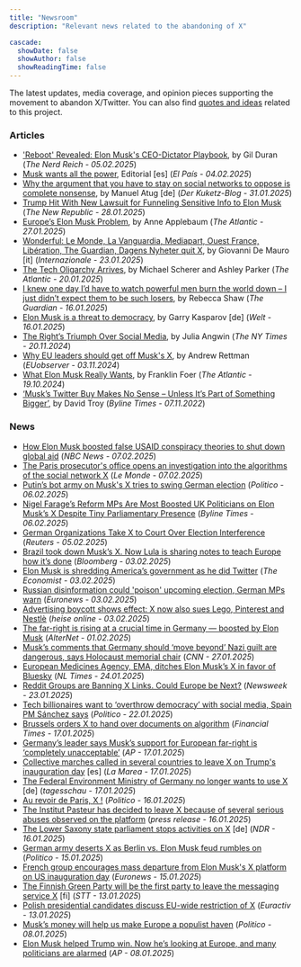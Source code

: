 ```yaml
---
title: "Newsroom"
description: "Relevant news related to the abandoning of X"

cascade:
  showDate: false
  showAuthor: false
  showReadingTime: false
---
```


The latest updates, media coverage, and opinion pieces supporting the movement to abandon X/Twitter. You can also find [quotes and ideas](/quotes) related to this project.

### Articles
* ['Reboot' Revealed: Elon Musk's CEO-Dictator Playbook](https://www.thenerdreich.com/reboot-elon-musk-ceo-dictator-doge/), by Gil Duran (_The Nerd Reich - 05.02.2025_)
* [Musk wants all the power](https://elpais.com/opinion/2025-02-04/musk-quiere-todo-el-poder.html), Editorial [es] (_El País - 04.02.2025_)
* [Why the argument that you have to stay on social networks to oppose is complete nonsense](https://www.kuketz-blog.de/warum-das-argument-man-muesse-in-sozialen-netzwerken-bleiben-um-opposition-zu-leisten-voelliger-unsinn-ist/), by Manuel Atug [de] (_Der Kuketz-Blog - 31.01.2025_)
* [Trump Hit With New Lawsuit for Funneling Sensitive Info to Elon Musk](https://newrepublic.com/post/190784/trump-lawsuit-funneling-info-federal-workers-elon-musk) (_The New Republic - 28.01.2025_)
* [Europe’s Elon Musk Problem](https://www.theatlantic.com/magazine/archive/2025/03/musk-tech-oligarch-european-election-influence/681453/), by Anne Applebaum (_The Atlantic - 27.01.2025_)
* [Wonderful: Le Monde, La Vanguardia, Mediapart, Ouest France, Libération, The Guardian, Dagens Nyheter quit X](https://www.internazionale.it/magazine/giovanni-de-mauro/2025/01/23/meraviglioso), by Giovanni De Mauro [it] (_Internazionale - 23.01.2025_)
* [The Tech Oligarchy Arrives](https://www.theatlantic.com/politics/archive/2025/01/tech-zuckerberg-trump-inauguration-oligarchy/681381/), by Michael Scherer and Ashley Parker (_The Atlantic - 20.01.2025_)
* [I knew one day I’d have to watch powerful men burn the world down – I just didn’t expect them to be such losers](https://www.theguardian.com/commentisfree/2025/jan/16/i-knew-one-day-id-have-to-watch-powerful-men-burn-the-world-down-i-just-didnt-expect-them-to-be-such-losers?CMP=fb_gu#Echobox=1737041303), by Rebecca Shaw (_The Guardian - 16.01.2025_)
* [Elon Musk is a threat to democracy](https://www.welt.de/debatte/kommentare/article255131604/Garri-Kasparow-Elon-Musk-ist-eine-Gefahr-fuer-die-Demokratie.html), by Garry Kasparov [de] (_Welt - 16.01.2025_)
* [The Right’s Triumph Over Social Media](https://www.nytimes.com/2024/11/20/opinion/trump-musk-social-media.html), by Julia Angwin (_The NY Times - 20.11.2024_)
* [Why EU leaders should get off Musk's X](https://euobserver.com/EU%20&%20the%20World/ar1eb43d53), by Andrew Rettman (_EUobserver - 03.11.2024_)
* [What Elon Musk Really Wants](https://www.theatlantic.com/books/archive/2024/10/donald-trump-is-elon-musks-trojan-horse/680309/), by Franklin Foer (_The Atlantic - 19.10.2024_)
* [‘Musk’s Twitter Buy Makes No Sense – Unless It’s Part of Something Bigger’](https://bylinetimes.com/2022/11/07/musks-twitter-buy-makes-no-sense-unless-its-part-of-something-bigger/), by David Troy (_Byline Times - 07.11.2022_)

### News
* [How Elon Musk boosted false USAID conspiracy theories to shut down global aid](https://www.nbcnews.com/politics/doge/elon-musk-boosted-false-usaid-conspiracy-theories-global-aid-rcna190646) (_NBC News - 07.02.2025_)
* [The Paris prosecutor's office opens an investigation into the algorithms of the social network X](https://www.lemonde.fr/pixels/article/2025/02/07/le-parquet-de-paris-ouvre-une-enquete-sur-les-algorithmes-du-reseau-social-x_6536320_4408996.html) (_Le Monde - 07.02.2025_)
* [Putin’s bot army on Musk's X tries to swing German election](https://www.politico.eu/article/germany-election-flood-social-media-x-russia-bots-kremlin-operation-false-news/) (_Politico - 06.02.2025_)
* [Nigel Farage’s Reform MPs Are Most Boosted UK Politicians on Elon Musk’s X Despite Tiny Parliamentary Presence](https://bylinetimes.com/2025/02/06/nigel-farages-reform-mps-are-most-boosted-uk-politicians-on-elon-musks-x-despite-tiny-parliamentary-presence/) (_Byline Times - 06.02.2025_)
* [German Organizations Take X to Court Over Election Interference](https://www.reuters.com/world/europe/german-activists-sue-x-demanding-election-influence-data-2025-02-05/6) (_Reuters - 05.02.2025_)
* [Brazil took down Musk’s X. Now Lula is sharing notes to teach Europe how it’s done](https://ca.news.yahoo.com/brazil-took-musk-won-now-100000060.html) (_Bloomberg - 03.02.2025_)
* [Elon Musk is shredding America’s government as he did Twitter](https://www.economist.com/united-states/2025/02/03/elon-musk-is-shredding-americas-government-as-he-did-twitter) (_The Economist - 03.02.2025_)
* [Russian disinformation could 'poison' upcoming election, German MPs warn](https://www.euronews.com/my-europe/2025/02/03/russian-disinformation-could-poison-upcoming-election-german-mps-warn) (_Euronews - 03.02.2025_)
* [Advertising boycott shows effect: X now also sues Lego, Pinterest and Nestlè](https://www.heise.de/en/news/Advertising-boycott-shows-effect-X-now-also-sues-Lego-Pinterest-and-Nestle-10267493.html) (_heise online - 03.02.2025_)
* [The far-right is rising at a crucial time in Germany — boosted by Elon Musk](https://www.alternet.org/germany-musk/) (_AlterNet - 01.02.2025_)
* [Musk’s comments that Germany should ‘move beyond’ Nazi guilt are dangerous, says Holocaust memorial chair](https://edition.cnn.com/2025/01/27/europe/israel-holocaust-memorial-chair-musk-criticism-intl/index.html) (_CNN - 27.01.2025_)
* [European Medicines Agency, EMA, ditches Elon Musk’s X in favor of Bluesky](https://nltimes.nl/2025/01/24/european-medicines-agency-ditches-elon-musks-x-favor-bluesky) (_NL Times - 24.01.2025_)
* [Reddit Groups are Banning X Links. Could Europe be Next?](https://www.newsweek.com/reddit-banning-x-links-2019994) (_Newsweek - 23.01.2025_)
* [Tech billionaires want to ‘overthrow democracy’ with social media, Spain PM Sánchez says](https://www.politico.eu/article/spain-pedro-sanchez-big-tech-billionaires-democracy-social-media/) (_Politico - 22.01.2025_)
* [Brussels orders X to hand over documents on algorithm](https://www.ft.com/content/a6dc562c-4fa0-4ec6-9f3a-ad3be594bc7c) (_Financial Times - 17.01.2025_)
* [Germany’s leader says Musk’s support for European far-right is ‘completely unacceptable’](https://apnews.com/article/germany-scholz-elon-musk-far-right-afd-95cc5325bde8f5a0065da9dad98da926) (_AP - 17.01.2025_)
* [Collective marches called in several countries to leave X on Trump's inauguration day](https://www.lamarea.com/2025/01/17/convocadas-en-varios-paises-marchas-colectivas-de-x-el-20-de-enero-dia-de-la-investidura-de-trump/) [es] (_La Marea - 17.01.2025_)
* [The Federal Environment Ministry of Germany no longer wants to use X](https://www.tagesschau.de/inland/ministerien-verlassen-x-100.html) [de] (_tagesschau - 17.01.2025_)
* [Au revoir de Paris, X !](https://www.politico.eu/article/emmanuel-macron-france-paris-donald-trump-x-social-media-weapons-intelligence/) (_Politico - 16.01.2025_)
* [The Institut Pasteur has decided to leave X because of several serious abuses observed on the platform](https://www.pasteur.fr/en/home/press-area/press-documents/institut-pasteur-decides-leave-x) (_press release - 16.01.2025_)
* [The Lower Saxony state parliament stops activities on X](https://www.ndr.de/nachrichten/niedersachsen/Plattform-X-Niedersaechsischer-Landtag-stellt-Aktivitaeten-ein,landtag6584.html) [de] (_NDR - 16.01.2025_)
* [German army deserts X as Berlin vs. Elon Musk feud rumbles on](https://www.politico.eu/article/german-army-deserts-x-feud-between-berlin-elon-musk-afd/) (_Politico - 15.01.2025_)
* [French group encourages mass departure from Elon Musk's X platform on US inauguration day](https://www.euronews.com/next/2025/01/15/french-group-encourages-mass-departure-from-elon-musks-x-platform-on-us-inauguration-day) (_Euronews - 15.01.2025_)
* [The Finnish Green Party will be the first party to leave the messaging service X](https://www.sttinfo.fi/tiedote/70809667/vihreat-poistuu-ensimmaisena-puolueena-viestipalvelu-xsta-nain-puheenjohtaja-sofia-virta-perustelee-paatosta?publisherId=69818932) [fi] (_STT - 13.01.2025_)
* [Polish presidential candidates discuss EU-wide restriction of X](https://www.euractiv.com/section/politics/news/polish-presidential-candidates-discuss-eu-wide-restriction-of-x/) (_Euractiv - 13.01.2025_)
* [Musk’s money will help us make Europe a populist haven](https://www.politico.eu/article/us-steve-bannon-elon-musk-wealth-and-influence-are-weapons-to-advance-maga-aligned-goals-in-europe/) (_Politico - 08.01.2025_)
* [Elon Musk helped Trump win. Now he’s looking at Europe, and many politicians are alarmed](https://apnews.com/article/elon-musk-europe-politics-germany-uk-f50d69d0d192a2d81c95f5d64c6d4acd) (_AP - 08.01.2025_)
